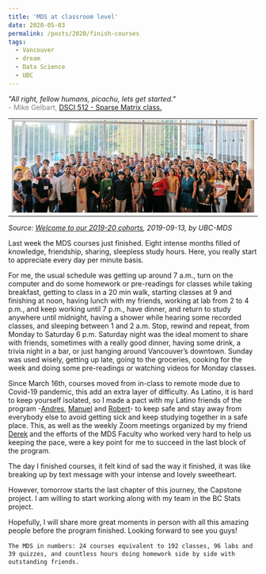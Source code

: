 ```yaml
---
title: 'MDS at classroom level'
date: 2020-05-03
permalink: /posts/2020/finish-courses
tags:
  - Vancouver
  - dream
  - Data Science
  - UBC
---
```


<i>"All right, fellow humans, picachu, lets get started."</i>  
<span style="color:gray">- Mike Gelbart, </span>[DSCI 512 - Sparse Matrix class.](https://youtu.be/T5IYf5rvPfA)

<table><tr><td>
    <img src="/images/MDS_cohort_2019.jpeg" alt="cohort" />
</td></tr></table>

*Source: [Welcome to our 2019-20 cohorts](https://masterdatascience.ubc.ca/student-success-stories/welcome-our-2019-20-cohorts?utm_campaign=mds%20r20%20mds%20new%20cohort%20blog&utm_medium=social&utm_source=linkedin), 2019-09-13, by UBC-MDS*  
  
Last week the MDS courses just finished. Eight intense months filled of knowledge, friendship, sharing, sleepless study hours. Here, you really start to appreciate every day per minute basis.  

For me, the usual schedule was getting up around 7 a.m., turn on the computer and do some homework or pre-readings for classes while taking breakfast, getting to class in a 20 min walk, starting classes at 9 and finishing at noon, having lunch with my friends, working at lab from 2 to 4 p.m., and keep working until 7 p.m., have dinner, and return to study anywhere until midnight, having a shower while hearing some recorded classes, and sleeping between 1 and 2 a.m.  Stop, rewind and repeat, from Monday to Saturday 6 p.m. Saturday night was the ideal moment to share with friends, sometimes with a really good dinner, having some drink, a trivia night in a bar, or just hanging around Vancouver’s downtown. Sunday was used wisely, getting up late, going to the groceries, cooking for the week and doing some pre-readings or watching videos for Monday classes.  

Since March 16th, courses moved from in-class to remote mode due to Covid-19 pandemic, this add an extra layer of difficulty. As Latino, it is hard to keep yourself isolated, so I made a pact with my Latino friends of the program -[Andres](https://github.com/apitta6), [Manuel](https://github.com/mmaldo28) and [Robert](https://github.com/rap12274)- to keep safe and stay away from everybody else to avoid getting sick and keep studying together in a safe place. This, as well as the weekly Zoom meetings organized by my friend [Derek](https://github.com/dkruszew) and the efforts of the MDS Faculty who worked very hard to help us keeping the pace, were a key point for me to succeed in the last block of the program.  

The day I finished courses, it felt kind of sad the way it finished, it was like breaking up by text message with your intense and lovely sweetheart.  

However, tomorrow starts the last chapter of this journey, the Capstone project. I am willing to start working along with my team in the BC Stats project.  

Hopefully, I will share more great moments in person with all this amazing people before the program finished. Looking forward to see you guys!  

```
The MDS in numbers: 24 courses equivalent to 192 classes, 96 labs and 39 quizzes, and countless hours doing homework side by side with outstanding friends.
```
